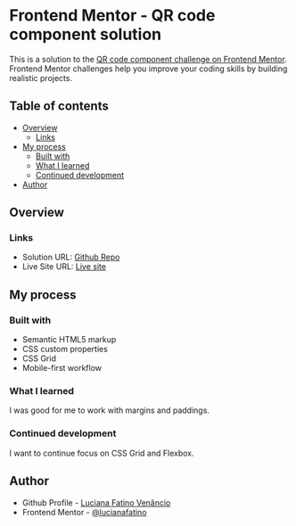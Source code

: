 # Frontend Mentor - QR code component solution

This is a solution to the [QR code component challenge on Frontend Mentor](https://www.frontendmentor.io/challenges/qr-code-component-iux_sIO_H). Frontend Mentor challenges help you improve your coding skills by building realistic projects. 

## Table of contents

- [Overview](#overview)
  - [Links](#links)
- [My process](#my-process)
  - [Built with](#built-with)
  - [What I learned](#what-i-learned)
  - [Continued development](#continued-development)
- [Author](#author)

## Overview

### Links

- Solution URL: [Github Repo](https://github.com/lucianafatino/QR-code-componen)
- Live Site URL: [Live site](https://63bdded8dffeee00849c260d--starlit-meerkat-fb48b3.netlify.app/)

## My process

### Built with

- Semantic HTML5 markup
- CSS custom properties
- CSS Grid
- Mobile-first workflow


### What I learned
I was good for me to work with margins and paddings.

### Continued development
I want to continue focus on CSS Grid and Flexbox.

## Author

- Github Profile - [Luciana Fatino Venâncio](https://github.com/lucianafatino)
- Frontend Mentor - [@lucianafatino](https://www.frontendmentor.io/profile/lucianafatino)
